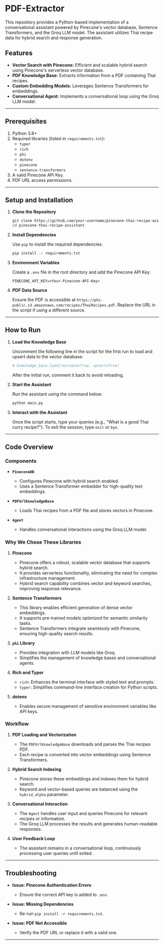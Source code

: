 # PDF-Extractor
This repository provides a Python-based implementation of a conversational assistant powered by Pinecone's vector database, Sentence Transformers, and the Groq LLM model. The assistant utilizes Thai recipe data for hybrid search and response generation.

## Features

- **Vector Search with Pinecone:** Efficient and scalable hybrid search using Pinecone's serverless vector database.
- **PDF Knowledge Base:** Extracts information from a PDF containing Thai recipes.
- **Custom Embedding Models:** Leverages Sentence Transformers for embeddings.
- **Conversational Agent:** Implements a conversational loop using the Groq LLM model.

---

## Prerequisites

1. Python 3.8+
2. Required libraries (listed in `requirements.txt`):
    - `typer`
    - `rich`
    - `phi`
    - `dotenv`
    - `pinecone`
    - `sentence-transformers`
3. A valid Pinecone API Key.
4. PDF URL access permissions.

---

## Setup and Installation

1. **Clone the Repository**

   ```bash
   git clone https://github.com/your-username/pinecone-thai-recipe-assistant.git
   cd pinecone-thai-recipe-assistant
   ```

2. **Install Dependencies**

   Use `pip` to install the required dependencies:

   ```bash
   pip install -r requirements.txt
   ```

3. **Environment Variables**

   Create a `.env` file in the root directory and add the Pinecone API Key:

   ```env
   PINECONE_API_KEY=<Your-Pinecone-API-Key>
   ```

4. **PDF Data Source**

   Ensure the PDF is accessible at `https://phi-public.s3.amazonaws.com/recipes/ThaiRecipes.pdf`. Replace the URL in the script if using a different source.

---

## How to Run

1. **Load the Knowledge Base**

   Uncomment the following line in the script for the first run to load and upsert data to the vector database:

   ```python
   # knowledge_base.load(recreate=True, upsert=True)
   ```

   After the initial run, comment it back to avoid reloading.

2. **Start the Assistant**

   Run the assistant using the command below:

   ```bash
   python main.py
   ```

3. **Interact with the Assistant**

   Once the script starts, type your queries (e.g., "What is a good Thai curry recipe?"). To exit the session, type `exit` or `bye`.

---

## Code Overview

### Components

- **`PineconeDB`**
  - Configures Pinecone with hybrid search enabled.
  - Uses a Sentence Transformer embedder for high-quality text embeddings.

- **`PDFUrlKnowledgeBase`**
  - Loads Thai recipes from a PDF file and stores vectors in Pinecone.

- **`Agent`**
  - Handles conversational interactions using the Groq LLM model.

### Why We Chose These Libraries

1. **Pinecone**
   - Pinecone offers a robust, scalable vector database that supports hybrid search.
   - It provides serverless functionality, eliminating the need for complex infrastructure management.
   - Hybrid search capability combines vector and keyword searches, improving response relevance.

2. **Sentence Transformers**
   - This library enables efficient generation of dense vector embeddings.
   - It supports pre-trained models optimized for semantic similarity tasks.
   - Sentence Transformers integrate seamlessly with Pinecone, ensuring high-quality search results.

3. **`phi` Library**
   - Provides integration with LLM models like Groq.
   - Simplifies the management of knowledge bases and conversational agents.

4. **Rich and Typer**
   - `rich`: Enhances the terminal interface with styled text and prompts.
   - `typer`: Simplifies command-line interface creation for Python scripts.

5. **dotenv**
   - Enables secure management of sensitive environment variables like API keys.

### Workflow

1. **PDF Loading and Vectorization**
   - The `PDFUrlKnowledgeBase` downloads and parses the Thai recipes PDF.
   - Each recipe is converted into vector embeddings using Sentence Transformers.

2. **Hybrid Search Indexing**
   - Pinecone stores these embeddings and indexes them for hybrid search.
   - Keyword and vector-based queries are balanced using the `hybrid_alpha` parameter.

3. **Conversational Interaction**
   - The `Agent` handles user input and queries Pinecone for relevant recipes or information.
   - The Groq LLM processes the results and generates human-readable responses.

4. **User Feedback Loop**
   - The assistant remains in a conversational loop, continuously processing user queries until exited.

---

## Troubleshooting

- **Issue: Pinecone Authentication Errors**
  - Ensure the correct API key is added to `.env`.

- **Issue: Missing Dependencies**
  - Re-run `pip install -r requirements.txt`.

- **Issue: PDF Not Accessible**
  - Verify the PDF URL or replace it with a valid one.

---
